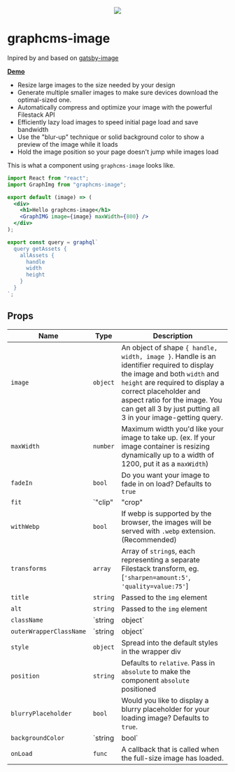<p align="center">
  <img src="https://graphcms.com/assets/svg/graphcms-image.svg?sanitize=true">
</p>

# graphcms-image

Inpired by and based on [gatsby-image](https://github.com/gatsbyjs/gatsby/tree/master/packages/gatsby-image)

**[Demo](demolink)**

* Resize large images to the size needed by your design
* Generate multiple smaller images to make sure devices download the optimal-sized one.
* Automatically compress and optimize your image with the powerful Filestack API
* Efficiently lazy load images to speed initial page load and save bandwidth
* Use the "blur-up" technique or solid background color to show a preview of the image while it loads
* Hold the image position so your page doesn't jump while images load



This is what a component using `graphcms-image` looks like.

```jsx
import React from "react";
import GraphImg from "graphcms-image";

export default (image) => (
  <div>
    <h1>Hello graphcms-image</h1>
    <GraphIMG image={image} maxWidth={800} />
  </div>
);

export const query = graphql`
  query getAssets {
    allAssets {
      handle
      width
      height
    }
  }
`;
```

## Props

| Name                    | Type             | Description                                                                                                                 |
| ----------------------- | ---------------- | --------------------------------------------------------------------------------------------------------------------------- |
| `image`                 | `object`         | An object of shape `{ handle, width, image }`. Handle is an identifier required to display the image and both `width` and                                                      `height` are required to display a correct placeholder and aspect ratio for the image. You can get all 3 by just putting all 3 in your image-getting query.                                                                                  |
| `maxWidth`                 | `number`         | Maximum width you'd like your image to take up. (ex. If your image container is resizing dynamically up to a width of 1200, put it as a `maxWidth`)                                                                                                                                      |
| `fadeIn`                | `bool`           | Do you want your image to fade in on load? Defaults to `true`                      |
| `fit`                 | `"clip"|"crop"|"scale"|"max"`         | When resizing the image, how would you like it to fit the new dimensions? Defaults to `crop`. You can read more about resizing [here](https://www.filestack.com/docs/image-transformations/resize)   |
| `withWebp`                 | `bool`         | If webp is supported by the browser, the images will be served with `.webp` extension. (Recommended)                       |
| `transforms`                 | `array`         | Array of `string`s, each representing a separate Filestack transform, eg. [`'sharpen=amount:5'`, `'quality=value:75'`]                                                                                                 |
| `title`                 | `string`         | Passed to the `img` element                                                                                                 |
| `alt`                   | `string`         | Passed to the `img` element                                                                                                 |
| `className`             | `string|object` | Passed to the wrapper div. Object is needed to support Glamor's css prop                                                    |
| `outerWrapperClassName` | `string|object` | Passed to the outer wrapper div. Object is needed to support Glamor's css prop                                              |
| `style`                 | `object`         | Spread into the default styles in the wrapper div                                                                           |
| `position`              | `string`         | Defaults to `relative`. Pass in `absolute` to make the component `absolute` positioned                                      |
| `blurryPlaceholder`       | `bool`   | Would you like to display a blurry placeholder for your loading image? Defaults to `true`. |
| `backgroundColor`       | `string|bool`   | Set a colored background placeholder. If true, uses "lightgray" for the color. You can also pass in any valid color string. |
| `onLoad`                | `func`           | A callback that is called when the full-size image has loaded.                                                              |
